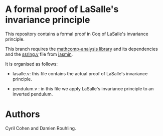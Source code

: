 # A formal proof of LaSalle's invariance principle

This repository contains a formal proof in Coq of LaSalle's invariance
principle.

This branch requires the [mathcomp-analysis
library](https://github.com/math-comp/analysis) and its dependencies and the
[ssring.v](https://raw.githubusercontent.com/jasmin-lang/jasmin/f1f8b193591d369296d5661f0ae8a09f3b6eaa9b/proofs/3rdparty/ssrring.v)
file from [jasmin](https://github.com/jasmin-lang/jasmin).

It is organised as follows:

- lasalle.v: this file contains the actual proof of LaSalle's invariance
  principle.

- pendulum.v : in this file we apply LaSalle's invariance principle to an
  inverted pendulum.

# Authors

Cyril Cohen and Damien Rouhling.